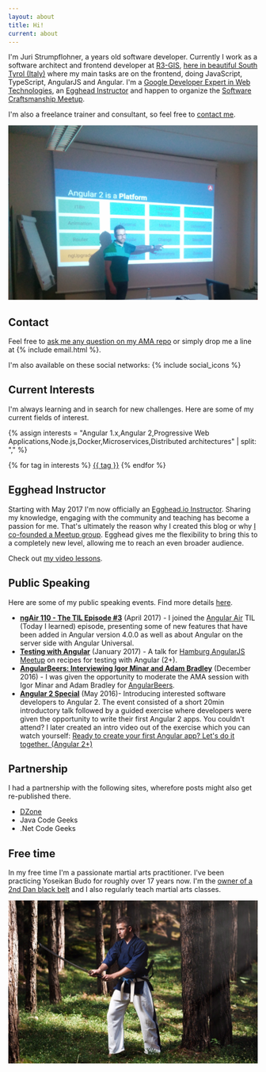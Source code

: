 ```yaml
---
layout: about
title: Hi!
current: about
---
```


I'm Juri Strumpflohner, a <span id="age"></span> years old software developer. Currently I work as a software architect and frontend developer at [R3-GIS](https://www.r3-gis.com/), [here in beautiful South Tyrol (Italy)](https://www.youtube.com/watch?v=YVFzw9QJegk&fmt=22) where my main tasks are on the frontend, doing JavaScript, TypeScript, AngularJS and Angular. I'm a [Google Developer Expert in Web Technologies](https://developers.google.com/experts/people/juri-strumpflohner), an [Egghead Instructor](https://egghead.io/instructors/juri-strumpflohner) and happen to organize the [Software Craftsmanship Meetup](http://www.meetup.com/Software-Craftsmanship-SouthTyrol/).

I'm also a freelance trainer and consultant, so feel free to <a href="#contact">contact me</a>.

![](/about/imgs/about-angular2.png)

<script>
(function() {
  // calculates my age
  var date1 = new Date("5/15/1985");
  var date2 = new Date();
  var timeDiff = Math.abs(date2.getTime() - date1.getTime());
  //var diffDays = Math.ceil(timeDiff / 1000 / 60 / 24 / 365);

  var diff = timeDiff / 1000;
  var seconds = Math.round(diff % 60);
  diff /= 60;
  var minutes = Math.round(diff % 60);
  diff /= 60;
  var hours = Math.round(diff % 24);
  diff /= 24;
  var days = Math.round(diff % 365);
  diff /= 365;
  var years = parseFloat(Math.round(diff * 100) / 100).toFixed(2);

  document.getElementById('age').innerHTML = years;
})();
</script>

## Contact
<a name="contact"></a>

Feel free to [ask me any question on my AMA repo](https://github.com/juristr/ama) or simply drop me a line at {% include email.html %}.

I'm also available on these social networks: {% include social_icons %}


## Current Interests
<a name="interests"></a>

I'm always learning and in search for new challenges. Here are some of my current fields of interest.

{% assign interests = "Angular 1.x,Angular 2,Progressive Web Applications,Node.js,Docker,Microservices,Distributed architectures" | split: "," %}
<div class="tags">
  {% for tag in interests %}
  <a href="javascript:;">{{ tag }}</a>
  {% endfor %}
</div>

<a name="egghead"></a>

## Egghead Instructor

Starting with May 2017 I'm now officially an [Egghead.io Instructor](https://egghead.io/). Sharing my knowledge, engaging with the community and teaching has become a passion for me. That's ultimately the reason why I created this blog or why [I co-founded a Meetup group](http://www.meetup.com/Software-Craftsmanship-SouthTyrol/). Egghead gives me the flexibility to bring this to a completely new level, allowing me to reach an even broader audience.

Check out [my video lessons](https://egghead.io/instructors/juri-strumpflohner).

## Public Speaking

Here are some of my public speaking events. Find more details [here](/about/timeline/).

- [**ngAir 110 - The TIL Episode #3**](https://www.youtube.com/watch?v=dgzgO5pB090) (April 2017) - I joined the [Angular Air](http://angularair.com/) TIL (Today I learned) episode, presenting some of new features that have been added in Angular version 4.0.0 as well as about Angular on the server side with Angular Universal.
- [**Testing with Angular**](https://www.youtube.com/watch?v=Uw_XomCJaGQ) (January 2017) - A talk for [Hamburg AngularJS Meetup](https://www.meetup.com/Hamburg-AngularJS-Meetup/) on recipes for testing with Angular (2+).
- [**AngularBeers: Interviewing Igor Minar and Adam Bradley**](https://www.youtube.com/watch?v=i2XloM6Q5wc) (December 2016) - I was given the opportunity to moderate the AMA session with Igor Minar and Adam Bradley for [AngularBeers](https://angularbeers.org/).
- [**Angular 2 Special**](https://www.meetup.com/Software-Craftsmanship-SouthTyrol/events/230807221/) (May 2016)- Introducing interested software developers to Angular 2. The event consisted of a short 20min introductory talk followed by a guided exercise where developers were given the opportunity to write their first Angular 2 apps. You couldn't attend? I later created an intro video out of the exercise which you can watch yourself: [Ready to create your first Angular app? Let's do it together. (Angular 2+) ](https://www.youtube.com/watch?v=fXHyqSIIF9Q)

## Partnership

I had a partnership with the following sites, wherefore posts might also get re-published there.

- [DZone](http://www.dzone.com/users/juristr)
- Java Code Geeks
- .Net Code Geeks

## Free time

In my free time I'm a passionate martial arts practitioner. I've been practicing Yoseikan Budo for roughly over 17 years now. I'm the [owner of a 2nd Dan black belt](/blog/2012/10/2nd-dan-yoseikan-budo/) and I also regularly teach martial arts classes.

![](/about/imgs/katana.jpg)
